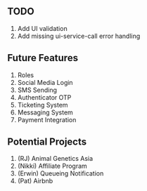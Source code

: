 ## TODO
1. Add UI validation
2. Add missing ui-service-call error handling

## Future Features
1. Roles
2. Social Media Login
3. SMS Sending
4. Authenticator OTP
5. Ticketing System
6. Messaging System
7. Payment Integration
 
## Potential Projects
1. (RJ) Animal Genetics Asia
2. (Nikki) Affiliate Program
3. (Erwin) Queueing Notification
4. (Pat) Airbnb

